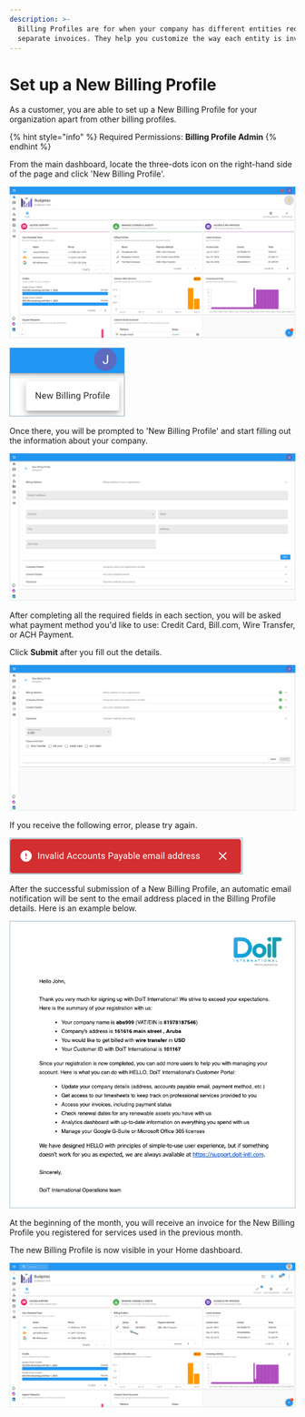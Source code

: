 ```yaml
---
description: >-
  Billing Profiles are for when your company has different entities requiring
  separate invoices. They help you customize the way each entity is invoiced.
---
```


# Set up a New Billing Profile

As a customer, you are able to set up a New Billing Profile for your organization apart from other billing profiles.

{% hint style="info" %}
Required Permissions: **Billing Profile Admin**
{% endhint %}

From the main dashboard, locate the three-dots icon on the right-hand side of the page and click 'New Billing Profile'.

![A screenshot showing you the location of the three-dots icon](../.gitbook/assets/more-vert-icon.png)

![A screenshot showing you the New Billing Profile button](../.gitbook/assets/new-billing-profile.png)

Once there, you will be prompted to 'New Billing Profile' and start filling out the information about your company.

![A screenshot showing you the New Billing Profile form](<../.gitbook/assets/create-new-billing-profile-2- (1) (3).png>)

After completing all the required fields in each section, you will be asked what payment method you'd like to use: Credit Card, Bill.com, Wire Transfer, or ACH Payment.

Click **Submit** after you fill out the details.

![A screenshot showing you a completed form and the location of the Submit button](<../.gitbook/assets/payment-method-and-currency (1) (1) (1) (1) (2).png>)

If you receive the following error, please try again.

!["Invalid Accounts Payable email address"](../.gitbook/assets/invalid-account.png)

After the successful submission of a New Billing Profile, an automatic email notification will be sent to the email address placed in the Billing Profile details. Here is an example below.

![A screenshot showing a notification email](../.gitbook/assets/payment-email-confirmation.png)

At the beginning of the month, you will receive an invoice for the New Billing Profile you registered for services used in the previous month.

The new Billing Profile is now visible in your Home dashboard.

![A screenshot showing you the new Billing Profile on your Home dashboard](../.gitbook/assets/the-new-business.png)
